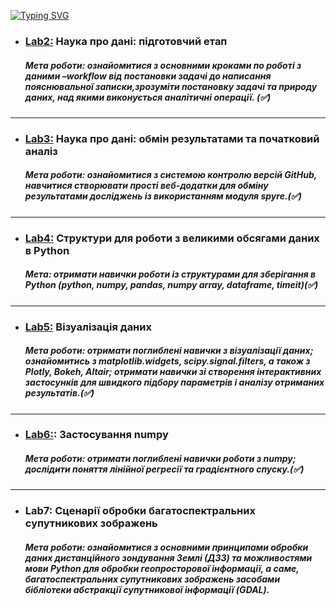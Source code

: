 [![Typing SVG](https://readme-typing-svg.herokuapp.com?color=%23FF00FF&size=22&lines=Data+Preparation+%26+Analysis)](https://git.io/typing-svg)

* ### [Lab2:](/lab2) Наука про дані: підготовчий етап
  ##### *Мета роботи: ознайомитися з основними кроками по роботі з даними –workflow від постановки задачі до написання пояснювальної записки,зрозуміти постановку задачі та природу даних, над якими виконується аналітичні операції.* (✅)
---

* ### [Lab3:](/lab3) Наука про дані: обмін результатами та початковий аналіз
  ##### *Мета роботи: ознайомитися з системою контролю версій GitHub, навчитися створювати прості веб-додатки для обміну результатами досліджень із використанням модуля spyre.*(✅)
---

* ### [Lab4:](/lab4) Структури для роботи з великими обсягами даних в Python
  ##### *Мета: отримати навички роботи із структурами для зберігання в Python (python, numpy, pandas, numpy array, dataframe, timeit)*(✅)
---

* ### [Lab5:](/lab5) Візуалізація даних
  ##### *Мета роботи: отримати поглиблені навички з візуалізації даних; ознайомитись з matplotlib.widgets, scipy.signal.filters, а також з Plotly, Bokeh, Altair; отримати навички зі створення інтерактивних застосунків для швидкого підбору параметрів і аналізу отриманих результатів.*(✅)
---

* ### [Lab6:](/lab6): Застосування numpy
  ##### *Мета роботи: отримати поглиблені навички роботи з numpy; дослідити поняття лінійної регресії та градієнтного спуску.*(✅)
---

* ### Lab7: Сценарії обробки багатоспектральних супутникових зображень
  ##### *Мета роботи: ознайомитися з основними принципами обробки даних дистанційного зондування Землі (ДЗЗ) та можливостями мови Python для обробки геопросторової інформації, а саме, багатоспектральних супутникових зображень засобами бібліотеки абстракції супутникової інформації (GDAL).*



